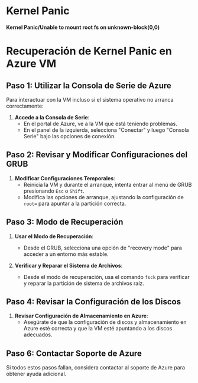 # Kernel Panic
**Kernel Panic/Unable to mount root fs on unknown-block(0,0)**

# Recuperación de Kernel Panic en Azure VM

## Paso 1: Utilizar la Consola de Serie de Azure

Para interactuar con la VM incluso si el sistema operativo no arranca correctamente:

1. **Accede a la Consola de Serie**:
   - En el portal de Azure, ve a la VM que está teniendo problemas.
   - En el panel de la izquierda, selecciona "Conectar" y luego "Consola Serie" bajo las opciones de conexión.

## Paso 2: Revisar y Modificar Configuraciones del GRUB

1. **Modificar Configuraciones Temporales**:
   - Reinicia la VM y durante el arranque, intenta entrar al menú de GRUB presionando `Esc` o `Shift`.
   - Modifica las opciones de arranque, ajustando la configuración de `root=` para apuntar a la partición correcta.

## Paso 3: Modo de Recuperación

1. **Usar el Modo de Recuperación**:
   - Desde el GRUB, selecciona una opción de "recovery mode" para acceder a un entorno más estable.

2. **Verificar y Reparar el Sistema de Archivos**:
   - Desde el modo de recuperación, usa el comando `fsck` para verificar y reparar la partición de sistema de archivos raíz.

## Paso 4: Revisar la Configuración de los Discos

1. **Revisar Configuración de Almacenamiento en Azure**:
   - Asegúrate de que la configuración de discos y almacenamiento en Azure esté correcta y que la VM esté apuntando a los discos adecuados.

## Paso 6: Contactar Soporte de Azure

Si todos estos pasos fallan, considera contactar al soporte de Azure para obtener ayuda adicional.
